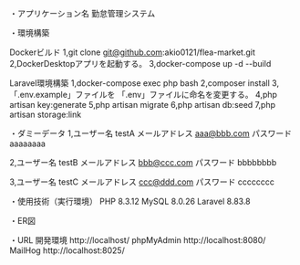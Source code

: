・アプリケーション名
勤怠管理システム

・環境構築

Dockerビルド
1,git clone git@github.com:akio0121/flea-market.git
2,DockerDesktopアプリを起動する。
3,docker-compose up -d --build

Laravel環境構築
1,docker-compose exec php bash
2,composer install
3,「.env.example」ファイルを 「.env」ファイルに命名を変更する。
4,php artisan key:generate
5,php artisan migrate
6,php artisan db:seed
7,php artisan storage:link

・ダミーデータ
1,ユーザー名      testA
  メールアドレス  aaa@bbb.com
  パスワード      aaaaaaaa

2,ユーザー名      testB
  メールアドレス   bbb@ccc.com
  パスワード       bbbbbbbb

3,ユーザー名      testC
  メールアドレス  ccc@ddd.com
  パスワード      cccccccc

・使用技術（実行環境）
PHP 8.3.12
MySQL 8.0.26
Laravel 8.83.8


・ER図


・URL
開発環境 http://localhost/
phpMyAdmin http://localhost:8080/
MailHog http://localhost:8025/

